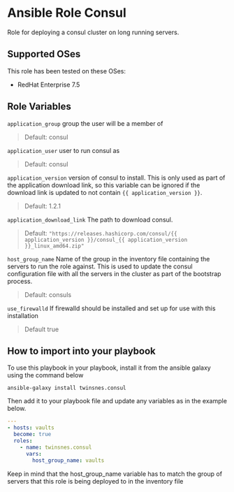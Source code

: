 # Ansible Role Consul

Role for deploying a consul cluster on long running servers.

## Supported OSes

This role has been tested on these OSes:

* RedHat Enterprise 7.5

## Role Variables

`application_group` group the user will be a member of

> Default: consul

`application_user` user to run consul as

> Default: consul

`application_version` version of consul to install. This is only used as part of the application download link, so this variable can be ignored if the download link is updated to not contain `{{ application_version }}`.

> Default: 1.2.1

`application_download_link` The path to download consul.

> Default: `"https://releases.hashicorp.com/consul/{{ application_version }}/consul_{{ application_version }}_linux_amd64.zip"`

`host_group_name` Name of the group in the inventory file containing the servers to run the role against. This is used to update the consul configuration file with all the servers in the cluster as part of the bootstrap process.

> Default: consuls

`use_firewalld` If firewalld should be installed and set up for use with this installation

> Default true

## How to import into your playbook

To use this playbook in your playbook, install it from the ansible galaxy using the command below

`ansible-galaxy install twinsnes.consul`

Then add it to your playbook file and update any variables as in the example below.

``` yaml
---
- hosts: vaults
  become: true
  roles:
    - name: twinsnes.consul
      vars:
        host_group_name: vaults
```

Keep in mind that the host_group_name variable has to match the group of servers that this role is being deployed to in the inventory file